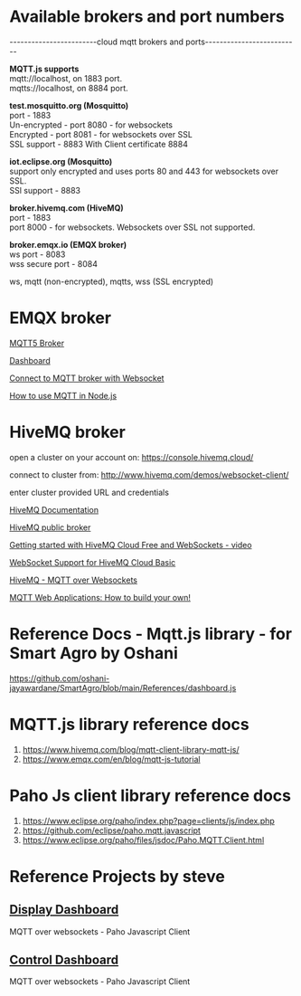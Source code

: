 # Available brokers and port numbers

  ------------------------cloud mqtt brokers and ports--------------------------<br/>

  **MQTT.js supports**<br/>
      mqtt://localhost, on 1883 port.<br/>
      mqtts://localhost, on 8884 port.<br/>

  **test.mosquitto.org (Mosquitto)**<br/>
      port - 1883<br/>
      Un-encrypted - port 8080 - for websockets<br/>
      Encrypted - port 8081 - for websockets over SSL<br/>
      SSL support - 8883 With Client certificate 8884<br/>

  **iot.eclipse.org (Mosquitto)**<br/>
      support only encrypted and uses ports 80 and 443 for websockets over SSL.<br/>
      SSl support - 8883<br/>

  **broker.hivemq.com (HiveMQ)**<br/>
      port - 1883<br/>
      port 8000 - for websockets. Websockets over SSL not supported.<br/>
      
  **broker.emqx.io (EMQX broker)**<br/>
      ws port - 8083<br/>
      wss secure port - 8084<br/>
      
  ws, mqtt (non-encrypted), mqtts, wss (SSL encrypted) <br/>

# EMQX broker
[MQTT5 Broker](https://www.emqx.com/en/mqtt/public-mqtt5-broker) <br/>

[Dashboard](http://tools.emqx.io/recent_connections) <br/>

[Connect to MQTT broker with Websocket](https://www.emqx.com/en/blog/connect-to-mqtt-broker-with-websocket) <br/>

[How to use MQTT in Node.js](https://www.emqx.com/en/blog/how-to-use-mqtt-in-nodejs) <br/>

# HiveMQ broker

open a cluster on your account on: https://console.hivemq.cloud/

connect to cluster from: http://www.hivemq.com/demos/websocket-client/

enter cluster provided URL and credentials
    
[HiveMQ Documentation](https://www.hivemq.com/docs/hivemq/4.8/user-guide/introduction.html)<br/>

[HiveMQ public broker](https://www.hivemq.com/public-mqtt-broker/) <br/>

[Getting started with HiveMQ Cloud Free and WebSockets - video](https://www.youtube.com/watch?v=2LZNsRMx8Wg) <br/>

[WebSocket Support for HiveMQ Cloud Basic](https://www.hivemq.com/blog/websocket-support-for-hivemq-cloud-basic/)<br/>

[HiveMQ - MQTT over Websockets](https://www.hivemq.com/blog/mqtt-over-websockets-with-hivemq/) <br/>

[MQTT Web Applications: How to build your own!](https://www.hivemq.com/blog/build-javascript-mqtt-web-application/)<br/>

# Reference Docs - Mqtt.js library - for Smart Agro by Oshani
https://github.com/oshani-jayawardane/SmartAgro/blob/main/References/dashboard.js

# MQTT.js library reference docs
  1. https://www.hivemq.com/blog/mqtt-client-library-mqtt-js/
  2. https://www.emqx.com/en/blog/mqtt-js-tutorial

# Paho Js client library reference docs
  1. https://www.eclipse.org/paho/index.php?page=clients/js/index.php 
  2. https://github.com/eclipse/paho.mqtt.javascript
  3. https://www.eclipse.org/paho/files/jsdoc/Paho.MQTT.Client.html 

# Reference Projects by steve

## [Display Dashboard](https://github.com/oshani-jayawardane/SmartAgro/blob/main/References/web-page-mqtt-display-dashbaord.htm)
MQTT over websockets - Paho Javascript Client

## [Control Dashboard](https://github.com/oshani-jayawardane/SmartAgro/blob/main/References/web-page-mqtt-control-dashbaord.htm)
MQTT over websockets - Paho Javascript Client





